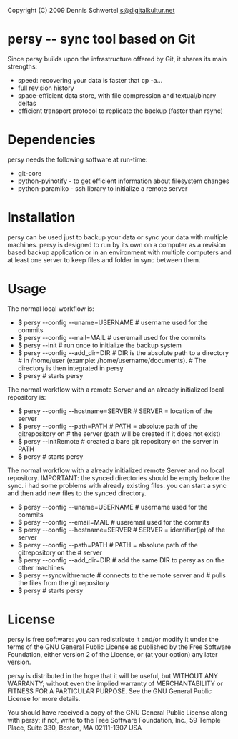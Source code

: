 Copyright (C) 2009 Dennis Schwertel <s@digitalkultur.net>

persy -- sync tool based on Git
=================================
Since persy builds upon the infrastructure offered by Git, it shares its main
strengths:
* speed: recovering your data is faster that cp -a...
* full revision history
* space-efficient data store, with file compression and textual/binary deltas
* efficient transport protocol to replicate the backup (faster than rsync)

Dependencies
============
persy needs the following software at run-time:

 *    git-core
 *    python-pyinotify - to get efficient information about filesystem changes
 *    python-paramiko - ssh library to initialize a remote server

Installation
============
persy can be used just to backup your data or sync your data with multiple 
machines. persy is designed to run by its own on a computer as a revision based
backup application or in an environment with multiple computers and at least 
one server to keep files and folder in sync between them. 


Usage
=====
The normal local workflow is:
 *    $ persy --config --uname=USERNAME      # username used for the commits
 *    $ persy --config --mail=MAIL           # useremail used for the commits
 *    $ persy --init                         # run once to initialize the backup system
 *    $ persy --config --add_dir=DIR         # DIR is the absolute path to a directory 
                                        # in /home/user (example: /home/username/documents).
                                        # The directory is then integrated in persy
 *    $ persy                                # starts persy


The normal workflow with a remote Server and an already initialized local repository is:

 *    $ persy --config --hostname=SERVER     # SERVER = location of the server
 *    $ persy --config --path=PATH           # PATH = absolute path of the gitrepository on 
                                        # the server (path will be created if it does not exist)
 *    $ persy --initRemote                   # created a bare git repository on the server in PATH
 *    $ persy                                # starts persy 


The normal workflow with a already initialized remote Server and no local repository. 
IMPORTANT: the synced directories should be empty before the sync. i had some problems 
with already existing files. you can start a sync and then add new files to the synced directory.
 *    $ persy --config --uname=USERNAME      # username used for the commits
 *    $ persy --config --email=MAIL          # useremail used for the commits
 *    $ persy --config --hostname=SERVER     # SERVER = identifier(ip) of the server
 *    $ persy --config --path=PATH           # PATH = absolute path of the gitrepository on the 
                                        # server
 *    $ persy --config --add_dir=DIR         # add the same DIR to persy as on the other machines
 *    $ persy --syncwithremote               # connects to the remote server and 
                                        # pulls the files from the git repository
 *    $ persy                                # starts persy

License
=======
persy is free software: you can redistribute it and/or modify it
under the terms of the GNU General Public License as published by the Free
Software Foundation, either version 2 of the License, or (at your option) any
later version.

persy is distributed in the hope that it will be useful,
but WITHOUT ANY WARRANTY; without even the implied warranty of
MERCHANTABILITY or FITNESS FOR A PARTICULAR PURPOSE.  See the GNU
General Public License for more details.

You should have received a copy of the GNU General Public License
along with persy; if not, write to the Free Software
Foundation, Inc., 59 Temple Place, Suite 330, Boston, MA  02111-1307  USA
